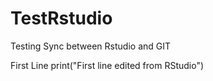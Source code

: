 # TestRstudio
Testing Sync between Rstudio and GIT

First Line
print("First line edited from RStudio")
